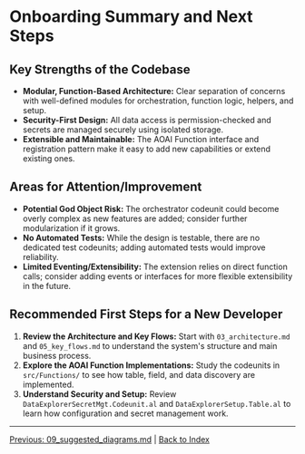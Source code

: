 # Onboarding Summary and Next Steps

## Key Strengths of the Codebase
- **Modular, Function-Based Architecture:** Clear separation of concerns with well-defined modules for orchestration, function logic, helpers, and setup.
- **Security-First Design:** All data access is permission-checked and secrets are managed securely using isolated storage.
- **Extensible and Maintainable:** The AOAI Function interface and registration pattern make it easy to add new capabilities or extend existing ones.

## Areas for Attention/Improvement
- **Potential God Object Risk:** The orchestrator codeunit could become overly complex as new features are added; consider further modularization if it grows.
- **No Automated Tests:** While the design is testable, there are no dedicated test codeunits; adding automated tests would improve reliability.
- **Limited Eventing/Extensibility:** The extension relies on direct function calls; consider adding events or interfaces for more flexible extensibility in the future.

## Recommended First Steps for a New Developer
1. **Review the Architecture and Key Flows:** Start with `03_architecture.md` and `05_key_flows.md` to understand the system's structure and main business process.
2. **Explore the AOAI Function Implementations:** Study the codeunits in `src/Functions/` to see how table, field, and data discovery are implemented.
3. **Understand Security and Setup:** Review `DataExplorerSecretMgt.Codeunit.al` and `DataExplorerSetup.Table.al` to learn how configuration and secret management work.

---
[Previous: 09_suggested_diagrams.md](./09_suggested_diagrams.md) | [Back to Index](./index.md)
